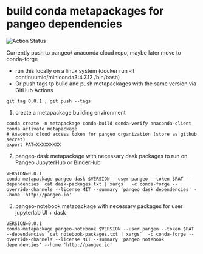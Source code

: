 # build conda metapackages for pangeo dependencies

![Action Status](https://github.com/pangeo-data/pangeo-stacks-dev/workflows/Metapackage/badge.svg) 

Currently push to pangeo/ anaconda cloud repo, maybe later move to conda-forge

* run this locally on a linux system (docker run -it continuumio/miniconda3:4.7.12 /bin/bash)
* Or push tags tp build and push metapackages with the same version via GitHub Actions
```
git tag 0.0.1 ; git push --tags
```

1) create a metapackage building environment
```
conda create -n metapackage conda-build conda-verify anaconda-client
conda activate metapackage
# Anaconda cloud access token for pangeo organization (store as github secret)
export PAT=XXXXXXXXX
```

2) pangeo-dask metapackage with necessary dask packages to run on Pangeo JupyterHub or BinderHub
```
VERSION=0.0.1
conda-metapackage pangeo-dask $VERSION --user pangeo --token $PAT --dependencies `cat dask-packages.txt | xargs`  -c conda-forge --override-channels --license MIT --summary 'pangeo dask dependencies' --home 'http://pangeo.io'
```

3) pangeo-notebook metapackage with necessary packages for user jupyterlab UI + dask
```
VERSION=0.0.1
conda-metapackage pangeo-notebook $VERSION --user pangeo --token $PAT --dependencies `cat notebook-packages.txt | xargs`  -c conda-forge --override-channels --license MIT --summary 'pangeo notebook dependencies' --home 'http://pangeo.io'
```
